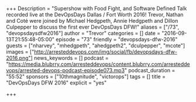 +++
Description = "Supershow with Food Fight, and Software Defined Talk recorded live at the DevOpsDays Dallas / Fort Worth 2016! Trevor, Nathan and Coté were joined by Michael Hedgpeth, Annie Hedgpeth and Dillon Culpepper to discuss the first ever DevOpsDays DFW!"
aliases = ["/73", "devopsdaysdfw2016"]
author = "Trevor"
categories = []
date = "2016-09-13T21:55:48-05:00"
episode = "73"
friendly = "devopsdays-dfw-2016"
guests = ["nharvey", "mhedgpeth", "ahedgpeth2", "dculpepper", "mcote"]
images = ["http://arresteddevops.com/img/social/fb/devopsdays-dfw-2016.png"]
news_keywords = []
podcast = "https://media.blubrry.com/arresteddevops/content.blubrry.com/arresteddevops/arrested-devops-podcast-episode073.mp3"
podcast_duration = "55:52"
sponsors = ["10thmagnitude", "victorops"]
tags = []
title = "DevOpsDays DFW 2016"
explicit = "yes"

+++
